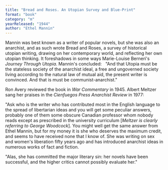 ```yaml
---
title: "Bread and Roses. An Utopian Survey and Blue-Print"
format: "book"
category: "m"
yearReleased: "1944"
author: "Ethel Mannin"
---
```

Mannin was best known as a writer of popular novels, but she was also an  anarchist, and as such wrote Bread and Roses, a survey of historical  utopian writing, drawing on her contemporary world, and reflecting her own  utopian thinking. It foreshadows in some ways Marie-Louise Berneri's _Journey  Through Utopia_. Mannin's concluded:
  
"And that Utopia must be the stateless society of the anarchist ideal, a free and  ungoverned society living according to the natural law of mutual aid, the  present writer is convinced. And that is must be communist-anarchist."

Ron Avery reviewed the book in _War Commentary_ in 1945. Albert Meltzer  sang her praises in the _Cienfuegos Press Anarchist Review_ in 1977: 

"Ask who is the writer who has contributed most in the  English language to the spread of libertarian ideas and you will get some  peculiar answers, probably one of them some obscure Canadian professor whom  nobody reads except as prescribed in the university curriculum [<em>Meltzer is  clearly referring to George Woodcock</em>]. You might well get the same answer  from Ethel Mannin, but for my money it is she who deserves the maximum credit,  and seems to have received none that I know of. She was writing on sex and  women's liberation fifty years ago and has introduced anarchist ideas in  numerous works of fact and fiction. 

"Alas, she has committed the major literary sin: her novels  have been successful, and the higher critics cannot possibly evaluate her." 
